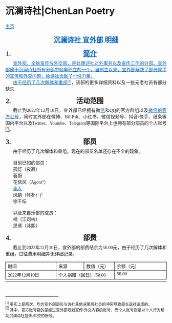# 沉澜诗社|ChenLan Poetry
</span></p><p style="margin:0pt; orphans:0; text-align:justify; widows:0"><a style="color:#0563c1" href="homepage.md"><span style="color:#0563c1; font-family:等线; font-size:10.5pt; text-decoration:underline">主页
<html><head><meta http-equiv="Content-Type" content="text/html; charset=utf-8" /><meta http-equiv="Content-Style-Type" content="text/css" /><meta name="generator" content="Aspose.Words for .NET 15.1.0.0" /><title></title></head><body><div><p style="margin:12pt 0pt 3pt; orphans:0; text-align:center; widows:0"><span style="font-family:'等线 Light'; font-size:16pt; font-weight:bold">沉</span><span style="font-family:'等线 Light'; font-size:16pt; font-weight:bold">澜</span><span style="font-family:'等线 Light'; font-size:16pt; font-weight:bold">诗社 宣外部 明细</span></p><ol type="1" style="margin:0pt; padding-left:0pt"><li style="font-family:等线; font-size:16pt; font-weight:bold; line-height:130%; margin:12pt 0pt 3pt 17pt; orphans:0; padding-left:1pt; text-align:center; text-indent:0pt; widows:0"><span style="font-family:等线; font-size:16pt; font-weight:bold">简介</span></li></ol><p style="margin:0pt; orphans:0; text-align:justify; text-indent:18pt; widows:0"><span style="font-family:等线; font-size:10.5pt">宣外部，全称宣传与外交部，是处理诗社对外事务以及宣传工作的</span><span style="font-family:等线; font-size:10.5pt">分部。</span><span style="font-family:等线; font-size:10.5pt">宣外部属于沉</span><span style="font-family:等线; font-size:10.5pt">澜</span><span style="font-family:等线; font-size:10.5pt">诗社所有分部中较早创立的一个，自创立以来，宣外部解决了部分棘手的宣传和外交问题，给诗社贡献了一份力量。</span></p><p style="margin:0pt; orphans:0; text-align:justify; text-indent:18pt; widows:0"><span style="font-family:等线; font-size:10.5pt">由于经历</span><span style="font-family:等线; font-size:10.5pt">了</span><span style="font-family:等线; font-size:10.5pt">几次解体和重组</span><a name="_ftnref1"></a><a href="#_ftn1"><span style="font-family:等线; font-size:7pt; vertical-align:super">[1]</span></a><span style="font-family:等线; font-size:10.5pt">，该部的更多详细资料以及一些元老社员有部分缺失</span><span style="font-family:等线; font-size:10.5pt">.</span></p><ol start="2" type="1" style="margin:0pt; padding-left:0pt"><li style="font-family:等线; font-size:16pt; font-weight:bold; line-height:130%; margin:12pt 0pt 3pt 17pt; orphans:0; padding-left:1pt; text-align:center; text-indent:0pt; widows:0"><span style="font-family:等线; font-size:16pt; font-weight:bold">活动范围</span></li></ol><p style="margin:0pt; orphans:0; text-align:justify; text-indent:18pt; widows:0"><span style="font-family:等线; font-size:10.5pt">截止到</span><span style="font-family:等线; font-size:10.5pt">2022年12月10日</span><span style="font-family:等线; font-size:10.5pt">，宣外部已经拥有微</span><span style="color:#0563c1; font-family:等线; font-size:10.5pt; text-decoration:underline">信</span></a><span style="font-family:等线; font-size:10.5pt">和QQ的官方群组以及</span><a style="color:#0563c1" href="https://i.postimg.cc/52MRFzX7/45d25e1b8e8ca33347e8b641be3e868.jpg"><span style="color:#0563c1; font-family:等线; font-size:10.5pt; text-decoration:underline">微信的</span><span style="color:#0563c1; font-family:等线; font-size:10.5pt; text-decoration:underline">官</span><span style="color:#0563c1; font-family:等线; font-size:10.5pt; text-decoration:underline">方</span><span style="color:#0563c1; font-family:等线; font-size:10.5pt; text-decoration:underline">公号</span></a><span style="font-family:等线; font-size:10.5pt">，同时宣外部在微博、</span><span style="font-family:等线; font-size:10.5pt">BiliBili</span><span style="font-family:等线; font-size:10.5pt">、小红书、</span><span style="font-family:等线; font-size:10.5pt">微信视频</span><span style="font-family:等线; font-size:10.5pt">号、</span><span style="font-family:等线; font-size:10.5pt">抖音</span><span style="font-family:等线; font-size:10.5pt">/快手、纸条等国内平台以及T</span><span style="font-family:等线; font-size:10.5pt">witter</span><span style="font-family:等线; font-size:10.5pt">、</span><span style="font-family:等线; font-size:10.5pt">Youtube</span><span style="font-family:等线; font-size:10.5pt">、Telegram等国际平台上也拥有部分部员的个人账号</span><a name="_ftnref2"></a><a href="#_ftn2"><span style="font-family:等线; font-size:7pt; vertical-align:super">[2]</span></a><span style="font-family:等线; font-size:10.5pt">。</span></p><ol start="3" type="1" style="margin:0pt; padding-left:0pt"><li style="font-family:等线; font-size:16pt; font-weight:bold; line-height:130%; margin:12pt 0pt 3pt 17pt; orphans:0; padding-left:1pt; text-align:center; text-indent:0pt; widows:0"><span style="font-family:等线; font-size:16pt; font-weight:bold">部</span><span style="font-family:等线; font-size:16pt; font-weight:bold">员</span></li></ol><p style="margin:0pt 0pt 0pt 18pt; orphans:0; text-align:justify; widows:0"><span style="font-family:等线; font-size:10.5pt">由于经历了几次解体和重组</span><span style="font-family:等线; font-size:10.5pt">，现在的部员名单还存在不全的现象。</span></p><p style="margin:0pt 0pt 0pt 18pt; orphans:0; text-align:justify; widows:0"><span style="font-family:等线; font-size:10.5pt">&#xa0;</span></p><p style="margin:0pt 0pt 0pt 18pt; orphans:0; text-align:justify; widows:0"><span style="font-family:等线; font-size:10.5pt">目前已知的部员：</span></p><p style="margin:0pt 0pt 0pt 18pt; orphans:0; text-align:justify; widows:0"><span style="font-family:等线; font-size:10.5pt">孤灯（夜寂）</span></p><p style="margin:0pt 0pt 0pt 18pt; orphans:0; text-align:justify; widows:0"><span style="font-family:等线; font-size:10.5pt">荟</span><span style="font-family:等线; font-size:10.5pt">蔚</span></p><p style="margin:0pt 0pt 0pt 18pt; orphans:0; text-align:justify; widows:0"><span style="font-family:等线; font-size:10.5pt">花信风（</span><span style="font-family:等线; font-size:10.5pt">Agoni</span><span style="font-family:等线; font-size:10.5pt">°）</span></p><p style="margin:0pt 0pt 0pt 18pt; orphans:0; text-align:justify; widows:0"><a style="color:#0563c1" href="https://i.postimg.cc/TPDT0gRz/75cd191095e32396e2e8710a5e8a3e7.jpg"><span style="color:#0563c1; font-family:等线; font-size:10.5pt; text-decoration:underline">丰</span><span style="color:#0563c1; font-family:等线; font-size:10.5pt; text-decoration:underline">人</span></a></p><p style="margin:0pt 0pt 0pt 18pt; orphans:0; text-align:justify; widows:0"><span style="font-family:等线; font-size:10.5pt">风鹏（怀朴）</span><span style="font-family:等线; font-size:10.5pt">(<span style="font-family:等线; font-size:7pt; vertical-align:super">)</span></p><p style="margin:0pt 0pt 0pt 18pt; orphans:0; text-align:justify; widows:0"><span style="font-family:等线; font-size:10.5pt">徐千</span><span style="font-family:等线; font-size:10.5pt">纭</span></p><p style="margin:0pt 0pt 0pt 18pt; orphans:0; text-align:justify; widows:0"><span style="font-family:等线; font-size:10.5pt">&#xa0;</span></p><p style="margin:0pt 0pt 0pt 18pt; orphans:0; text-align:justify; widows:0"><span style="font-family:等线; font-size:10.5pt">以及来自乐部的成员：</span></p><p style="margin:0pt 0pt 0pt 18pt; orphans:0; text-align:justify; widows:0"><span style="font-family:等线; font-size:10.5pt">楠（</span><span style="font-family:等线; font-size:10.5pt">江司</span><span style="font-family:等线; font-size:10.5pt">柟</span><span style="font-family:等线; font-size:10.5pt">）</span></p><p style="margin:0pt 0pt 0pt 18pt; orphans:0; text-align:justify; widows:0"><span style="font-family:等线; font-size:10.5pt">思</span><span style="font-family:等线; font-size:10.5pt">鸢</span><span style="font-family:等线; font-size:10.5pt">（沐熙）</span></p><ol start="4" type="1" style="margin:0pt; padding-left:0pt"><li style="font-family:等线; font-size:16pt; font-weight:bold; line-height:130%; margin:12pt 0pt 3pt 17pt; orphans:0; padding-left:1pt; text-align:center; text-indent:0pt; widows:0"><span style="font-family:等线; font-size:16pt; font-weight:bold">部费</span></li></ol><p style="margin:0pt; orphans:0; text-align:justify; text-indent:18pt; widows:0"><span style="font-family:等线; font-size:10.5pt">截止到</span><span style="font-family:等线; font-size:10.5pt">2022年12月10日</span><span style="font-family:等线; font-size:10.5pt">，宣外部的部费结余为5</span><span style="font-family:等线; font-size:10.5pt">0.00</span><span style="font-family:等线; font-size:10.5pt">元，</span><span style="font-family:等线; font-size:10.5pt">由于经历了几次解体和重组</span><span style="font-family:等线; font-size:10.5pt">，过往费用明细并无详细记录。</span></p><table cellspacing="0" cellpadding="0" style="border-collapse:collapse; margin-left:0pt"><tr><td style="border-bottom-color:#000000; border-bottom-style:solid; border-bottom-width:0.75pt; border-left-color:#000000; border-left-style:solid; border-left-width:0.75pt; border-right-color:#000000; border-right-style:solid; border-right-width:0.75pt; border-top-color:#000000; border-top-style:solid; border-top-width:0.75pt; padding-left:5.03pt; padding-right:5.03pt; vertical-align:top; width:131.2pt"><p style="margin:0pt; orphans:0; text-align:justify; widows:0"><span style="font-family:等线; font-size:10.5pt">时间</span></p></td><td style="border-bottom-color:#000000; border-bottom-style:solid; border-bottom-width:0.75pt; border-left-color:#000000; border-left-style:solid; border-left-width:0.75pt; border-right-color:#000000; border-right-style:solid; border-right-width:0.75pt; border-top-color:#000000; border-top-style:solid; border-top-width:0.75pt; padding-left:5.03pt; padding-right:5.03pt; vertical-align:top; width:60.2pt"><p style="margin:0pt; orphans:0; text-align:justify; widows:0"><span style="font-family:等线; font-size:10.5pt">来源</span></p></td><td style="border-bottom-color:#000000; border-bottom-style:solid; border-bottom-width:0.75pt; border-left-color:#000000; border-left-style:solid; border-left-width:0.75pt; border-right-color:#000000; border-right-style:solid; border-right-width:0.75pt; border-top-color:#000000; border-top-style:solid; border-top-width:0.75pt; padding-left:5.03pt; padding-right:5.03pt; vertical-align:top; width:60.25pt"><p style="margin:0pt; orphans:0; text-align:justify; widows:0"><span style="font-family:等线; font-size:10.5pt">数值（元）</span></p></td><td style="border-bottom-color:#000000; border-bottom-style:solid; border-bottom-width:0.75pt; border-left-color:#000000; border-left-style:solid; border-left-width:0.75pt; border-right-color:#000000; border-right-style:solid; border-right-width:0.75pt; border-top-color:#000000; border-top-style:solid; border-top-width:0.75pt; padding-left:5.03pt; padding-right:5.03pt; vertical-align:top; width:131.25pt"><p style="margin:0pt; orphans:0; text-align:justify; widows:0"><span style="font-family:等线; font-size:10.5pt">余额（元）</span></p></td></tr><tr><td style="border-bottom-color:#000000; border-bottom-style:solid; border-bottom-width:0.75pt; border-left-color:#000000; border-left-style:solid; border-left-width:0.75pt; border-right-color:#000000; border-right-style:solid; border-right-width:0.75pt; border-top-color:#000000; border-top-style:solid; border-top-width:0.75pt; padding-left:5.03pt; padding-right:5.03pt; vertical-align:top; width:131.2pt"><p style="margin:0pt; orphans:0; text-align:justify; widows:0"><span style="font-family:等线; font-size:10.5pt">2022年12月10日</span></p></td><td colspan="2" style="border-bottom-color:#000000; border-bottom-style:solid; border-bottom-width:0.75pt; border-left-color:#000000; border-left-style:solid; border-left-width:0.75pt; border-right-color:#000000; border-right-style:solid; border-right-width:0.75pt; border-top-color:#000000; border-top-style:solid; border-top-width:0.75pt; padding-left:5.03pt; padding-right:5.03pt; vertical-align:top; width:131.25pt"><p style="margin:0pt; orphans:0; text-align:justify; widows:0"><span style="font-family:等线; font-size:10.5pt">个人捐赠（回日）/</span><span style="font-family:等线; font-size:10.5pt">50.00</span></p></td><td style="border-bottom-color:#000000; border-bottom-style:solid; border-bottom-width:0.75pt; border-left-color:#000000; border-left-style:solid; border-left-width:0.75pt; border-right-color:#000000; border-right-style:solid; border-right-width:0.75pt; border-top-color:#000000; border-top-style:solid; border-top-width:0.75pt; padding-left:5.03pt; padding-right:5.03pt; vertical-align:top; width:131.25pt"><p style="margin:0pt; orphans:0; text-align:justify; widows:0"><span style="font-family:等线; font-size:10.5pt">5</span><span style="font-family:等线; font-size:10.5pt">0.00</span></p></td></tr><tr style="height:0pt"><td style="width:142pt; border:none"></td><td style="width:71pt; border:none"></td><td style="width:71.05pt; border:none"></td><td style="width:142.05pt; border:none"></td></tr></table><p style="margin:0pt; orphans:0; text-align:justify; widows:0"><span style="font-family:等线; font-size:10.5pt">&#xa0;</span></p></div><hr style="width:33%; height:1px; text-align:left; -aw-footnote-numberstyle:0; -aw-footnote-startnumber:1; -aw-footnote-type:0" /><div id="_ftn1" style="-aw-footnote-isauto:1"><p style="margin:0pt; orphans:0; widows:0"><a href="#_ftnref1"><span style="font-family:等线; font-size:7pt; vertical-align:super">[1]</span></a><span style="font-family:等线; font-size:9pt"> </span><span style="font-family:等线; font-size:9pt">事实上是两次，均为宣外部</span><span style="font-family:等线; font-size:9pt">部</span><span style="font-family:等线; font-size:9pt">长与诗社其他决策层社员的冲突导致部长退社造成的。</span></p></div><div id="_ftn2" style="-aw-footnote-isauto:1"><p style="margin:0pt; orphans:0; widows:0"><a href="#_ftnref2"><span style="font-family:等线; font-size:7pt; vertical-align:super">[2]</span></a><span style="font-family:等线; font-size:9pt"> </span><span style="font-family:等线; font-size:9pt">其中，官方账号指的是经过宣外部规划宣传/外交内容的账号，而个人账号则是以个人行为帮助沉</span><span style="font-family:等线; font-size:9pt">澜</span><span style="font-family:等线; font-size:9pt">诗社宣传/外交的账号。</span></p></div><div class="cnzz" style="display: none;">
